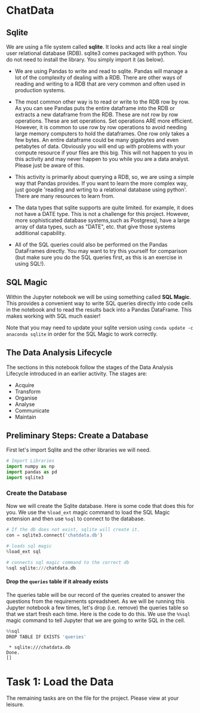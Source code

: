 # ChatData

## Sqlite
We are using a file system called **sqlite**. It looks and acts like a real single user relational database (RDB). sqlite3 comes packaged with python. You do not need to install the library. You simply import it (as below).

- We are using Pandas to write and read to sqlite. Pandas will manage a lot of the complexity of dealing with a RDB. There are other ways of reading and writing to a RDB that are very common and often used in production systems.  

- The most common other way is to read or write to the RDB row by row. As you can see Pandas puts the entire dataframe into the RDB or extracts a new dataframe from the RDB. These are not row by row operations. These are set operations. Set operations ARE more efficient. However, it is common to use row by row operations to avoid needing large memory computers to hold the dataframes. One row only takes a few bytes. An entire dataframe could be many gigabytes and even petabytes of data. Obviously you will end up with problems with your compute resource if your files are this big. This will not happen to you in this activity and may never happen to you while you are a data analyst. Please just be aware of this. 

- This activity is primarily about querying a RDB, so, we are using a simple way that Pandas provides. If you want to learn the more complex way, just google 'reading and wrting to a relational database using python'. There are many resources to learn from.

- The data types that sqlite supports are quite limited. for example, it does not have a DATE type.  This is not a challenge for this project. However, more sophisticated database systems,such as Postgresql, have a large array of data types, such as "DATE", etc. that give those systems additional capability. 

- All of the SQL queries could also be performed on the Pandas DataFrames directly.  You may want to try this yourself for comparison (but make sure you do the SQL queries first, as this is an exercise in using SQL!).


## SQL Magic
Within the Jupyter notebook we will be using something called **SQL Magic**.  This provides a convenient way to write SQL queries directly into code cells in the notebook and to read the results back into a Pandas DataFrame.  This makes working with SQL much easier!

Note that you may need to update your sqlite version using `conda update -c anaconda sqlite` in order for the SQL Magic to work correctly.

## The Data Analysis Lifecycle
The sections in this notebook follow the stages of the Data Analysis Lifecycle introduced in an earlier activity.  The stages are:

- Acquire
- Transform
- Organise
- Analyse
- Communicate
- Maintain

## Preliminary Steps: Create a Database
First let's import Sqlite and the other libraries we will need.
```python
# Import Libraries
import numpy as np
import pandas as pd
import sqlite3
```

### Create the Database
Now we will create the Sqlite database.  Here is some code that does this for you.  We use the `%load_ext` magic command to load the SQL Magic extension and then use `%sql` to connect to the database.
```python
# If the db does not exist, sqlite will create it.
con = sqlite3.connect('chatdata.db')

# loads sql magic
%load_ext sql

# connects sql magic command to the correct db
%sql sqlite:///chatdata.db
```
#### Drop the `queries` table if it already exists
The queries table will be our record of the queries created to answer the questions from the requirements spreadsheet.  As we will be running this Jupyter notebook a few times, let's drop (i.e. remove) the queries table so that we start fresh each time.  Here is the code to do this.  We use the `%%sql` magic command to tell Jupyter that we are going to write SQL in the cell.

```python
%%sql
DROP TABLE IF EXISTS 'queries'
```
```
 * sqlite:///chatdata.db
Done.
[]
```
# Task 1: Load the Data
The remaining tasks are on the file for the project. Please view at your leisure. 
